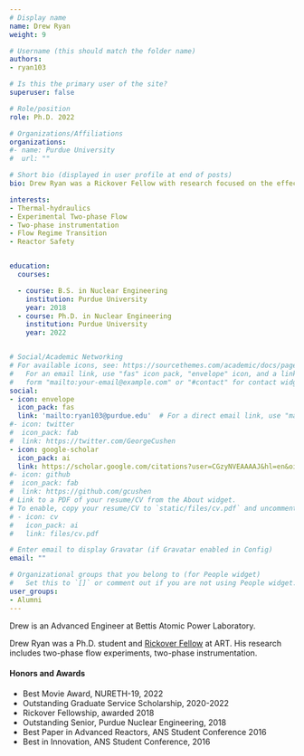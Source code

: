 ```yaml
---
# Display name
name: Drew Ryan
weight: 9

# Username (this should match the folder name)
authors:
- ryan103

# Is this the primary user of the site?
superuser: false

# Role/position
role: Ph.D. 2022

# Organizations/Affiliations
organizations:
#- name: Purdue University
#  url: ""

# Short bio (displayed in user profile at end of posts)
bio: Drew Ryan was a Rickover Fellow with research focused on the effects of changing inclination and body forces on two-phase flows.

interests:
- Thermal-hydraulics
- Experimental Two-phase Flow
- Two-phase instrumentation
- Flow Regime Transition
- Reactor Safety


education:
  courses:

  - course: B.S. in Nuclear Engineering
    institution: Purdue University
    year: 2018
  - course: Ph.D. in Nuclear Engineering
    institution: Purdue University
    year: 2022


# Social/Academic Networking
# For available icons, see: https://sourcethemes.com/academic/docs/page-builder/#icons
#   For an email link, use "fas" icon pack, "envelope" icon, and a link in the
#   form "mailto:your-email@example.com" or "#contact" for contact widget.
social:
- icon: envelope
  icon_pack: fas
  link: 'mailto:ryan103@purdue.edu'  # For a direct email link, use "mailto:test@example.org".
#- icon: twitter
#  icon_pack: fab
#  link: https://twitter.com/GeorgeCushen
- icon: google-scholar
  icon_pack: ai
  link: https://scholar.google.com/citations?user=CGzyNVEAAAAJ&hl=en&oi=ao
#- icon: github
#  icon_pack: fab
#  link: https://github.com/gcushen
# Link to a PDF of your resume/CV from the About widget.
# To enable, copy your resume/CV to `static/files/cv.pdf` and uncomment the lines below.
# - icon: cv
#   icon_pack: ai
#   link: files/cv.pdf

# Enter email to display Gravatar (if Gravatar enabled in Config)
email: ""

# Organizational groups that you belong to (for People widget)
#   Set this to `[]` or comment out if you are not using People widget.
user_groups:
- Alumni
---
```


Drew is an Advanced Engineer at Bettis Atomic Power Laboratory.

Drew Ryan was a Ph.D. student and [Rickover Fellow](https://www.scuref.org/rfp/) at ART. His research includes two-phase flow experiments, two-phase instrumentation. 

#### Honors and Awards
 - Best Movie Award, NURETH-19, 2022
 - Outstanding Graduate Service Scholarship, 2020-2022
 - Rickover Fellowship, awarded 2018
 - Outstanding Senior, Purdue Nuclear Engineering, 2018
 - Best Paper in Advanced Reactors, ANS Student Conference 2016
 - Best in Innovation, ANS Student Conference, 2016

